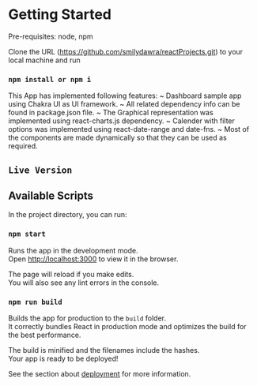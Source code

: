 # Getting Started

Pre-requisites: node, npm

Clone the URL (https://github.com/smilydawra/reactProjects.git) to your local machine
and run 
### `npm install or npm i`

This App has implemented following features:
~ Dashboard sample app using Chakra UI as UI framework.
~ All related dependency info can be found in package.json file.
~ The Graphical representation was implemented using react-charts.js dependency.
~ Calender with filter options was implemented using react-date-range and date-fns.
~ Most of the components are made dynamically so that they can be used as required.

## `Live Version`


## Available Scripts

In the project directory, you can run:

### `npm start`

Runs the app in the development mode.\
Open [http://localhost:3000](http://localhost:3000) to view it in the browser.

The page will reload if you make edits.\
You will also see any lint errors in the console.

### `npm run build`

Builds the app for production to the `build` folder.\
It correctly bundles React in production mode and optimizes the build for the best performance.

The build is minified and the filenames include the hashes.\
Your app is ready to be deployed!

See the section about [deployment](https://facebook.github.io/create-react-app/docs/deployment) for more information.

